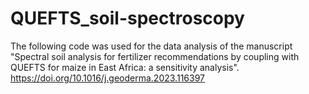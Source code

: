 # QUEFTS_soil-spectroscopy
The following code was used for the data analysis of the manuscript "Spectral soil analysis for fertilizer recommendations by coupling with QUEFTS for maize in East Africa: a sensitivity analysis". https://doi.org/10.1016/j.geoderma.2023.116397
